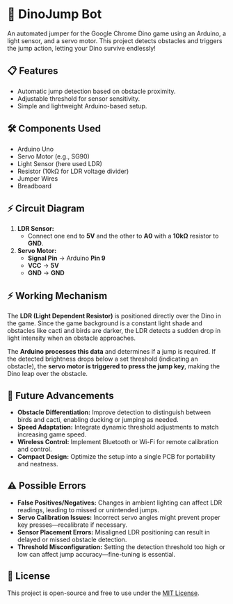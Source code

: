 # 🦖 DinoJump Bot

An automated jumper for the Google Chrome Dino game using an Arduino, a light sensor, and a servo motor. This project detects obstacles and triggers the jump action, letting your Dino survive endlessly!

## 📋 Features
- Automatic jump detection based on obstacle proximity.
- Adjustable threshold for sensor sensitivity.
- Simple and lightweight Arduino-based setup.

## 🛠️ Components Used
- Arduino Uno 
- Servo Motor (e.g., SG90)  
- Light Sensor (here used LDR)  
- Resistor (10kΩ for LDR voltage divider)  
- Jumper Wires  
- Breadboard  

## ⚡ Circuit Diagram
1. **LDR Sensor:**  
   - Connect one end to **5V** and the other to **A0** with a **10kΩ** resistor to **GND**.  
2. **Servo Motor:**  
   - **Signal Pin** → Arduino **Pin 9**  
   - **VCC** → **5V**  
   - **GND** → **GND**

## ⚡ Working Mechanism  
The **LDR (Light Dependent Resistor)** is positioned directly over the Dino in the game. Since the game background is a constant light shade and obstacles like cacti and birds are darker, the LDR detects a sudden drop in light intensity when an obstacle approaches.  

The **Arduino processes this data** and determines if a jump is required. If the detected brightness drops below a set threshold (indicating an obstacle), the **servo motor is triggered to press the jump key**, making the Dino leap over the obstacle.  

## 🚀 Future Advancements
- **Obstacle Differentiation:** Improve detection to distinguish between birds and cacti, enabling ducking or jumping as needed.  
- **Speed Adaptation:** Integrate dynamic threshold adjustments to match increasing game speed.
- **Wireless Control:** Implement Bluetooth or Wi-Fi for remote calibration and control.  
- **Compact Design:** Optimize the setup into a single PCB for portability and neatness.

## ⚠️ Possible Errors
- **False Positives/Negatives:** Changes in ambient lighting can affect LDR readings, leading to missed or unintended jumps.  
- **Servo Calibration Issues:** Incorrect servo angles might prevent proper key presses—recalibrate if necessary.  
- **Sensor Placement Errors:** Misaligned LDR positioning can result in delayed or missed obstacle detection.  
- **Threshold Misconfiguration:** Setting the detection threshold too high or low can affect jump accuracy—fine-tuning is essential.

## 📄 License
This project is open-source and free to use under the [MIT License](https://opensource.org/licenses/MIT).

